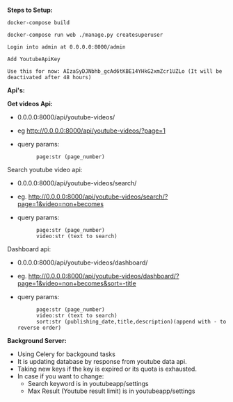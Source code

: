 **Steps to Setup:**

`docker-compose build
`

`docker-compose run web ./manage.py createsuperuser
`

`Login into admin at 0.0.0.0:8000/admin
`

`Add YoutubeApiKey`


`Use this for now: AIzaSyDJNbhb_gcAd6tKBE14YHkG2xmZcr1UZLo
(It will be deactivated after 48 hours)`

**Api's:**


**Get videos Api:**
- 0.0.0.0:8000/api/youtube-videos/
- eg http://0.0.0.0:8000/api/youtube-videos/?page=1
- query params: 

            page:str (page_number)

Search youtube video api:
- 0.0.0.0:8000/api/youtube-videos/search/
- eg. http://0.0.0.0:8000/api/youtube-videos/search/?page=1&video=non+becomes
- query params: 

            page:str (page_number)
            video:str (text to search)

Dashboard api:
- 0.0.0.0:8000/api/youtube-videos/dashboard/
- eg. http://0.0.0.0:8000/api/youtube-videos/dashboard/?page=1&video=non+becomes&sort=-title
- query params:

            page:str (page_number)
            video:str (text to search)
            sort:str (publishing_date,title,description)(append with - to reverse order)

**Background Server:**

- Using Celery for backgound tasks
- It is updating database by response from youtube data api.
- Taking new keys if the key is expired or its quota is exhausted.
- In case if you want to change:
    - Search keyword is in youtubeapp/settings
    - Max Result (Youtube result limit) is in youtubeapp/settings
